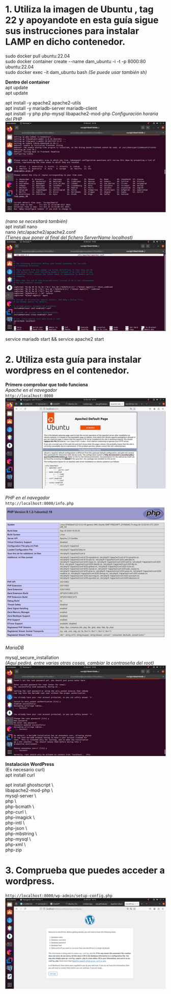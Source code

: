 # 1. Utiliza la imagen de Ubuntu , tag 22 y apoyandote en esta guía sigue sus instrucciones para instalar LAMP en dicho contenedor.
sudo docker pull ubuntu:22.04  
sudo docker container create --name dam_ubuntu -i -t -p 8000:80 ubuntu:22.04  
sudo docker exec -it dam_ubuntu bash *(Se puede usar también sh)*  

**Dentro del container**  
apt update  
apt update  

apt install -y apache2 apache2-utils  
apt install -y mariadb-server mariadb-client  
apt install -y php php-mysql libapache2-mod-php 
*Configuración horaria del PHP*
![PHPHora](https://github.com/YoelGarciaLago/dockerEJ4/blob/main/Captura%20de%20pantalla%20de%202024-10-25%2016-18-04.png?raw=true)  
<br>
*(nano se necesitará también)*  
apt install nano  
nano /etc/apache2/apache2.conf  
*(Tienes que poner al final del fichero ServerName localhost)*
![apache](https://github.com/YoelGarciaLago/dockerEJ4/blob/main/Captura%20de%20pantalla%20de%202024-10-25%2015-42-03.png?raw=true)  

service mariadb start && service apache2 start  

# 2. Utiliza esta guía para instalar wordpress en el contenedor.  
**Primero comprobar que todo funciona**  
*Apache en el navegador*  
`http://localhost:8000  `
![apacheNet](https://github.com/YoelGarciaLago/dockerEJ4/blob/main/Captura%20de%20pantalla%20de%202024-10-25%2016-16-07.png?raw=true)  
<br>
*PHP en el navegador*  
`http://localhost:8000/info.php    `
![phpImage](https://github.com/YoelGarciaLago/dockerEJ4/blob/main/Captura%20de%20pantalla%20de%202024-10-25%2016-17-04.png?raw=true)  
<br>
*MariaDB*

mysql_secure_installation  
*(Aquí pedirá, entre varias otras cosas, cambiar la contraseña del root)*  
![mariaDB](https://github.com/YoelGarciaLago/dockerEJ4/blob/main/Captura%20de%20pantalla%20de%202024-10-25%2015-42-53.png?raw=true)  

**Instalación WordPress**  
(Es necesario curl)  
apt install curl   

apt install ghostscript \  
                 libapache2-mod-php \  
                 mysql-server \  
                 php \  
                 php-bcmath \  
                 php-curl \  
                 php-imagick \  
                 php-intl \  
                 php-json \  
                 php-mbstring \  
                 php-mysql \  
                 php-xml \  
                 php-zip  

# 3. Comprueba que puedes acceder a wordpress.   
``http://localhost:8000/wp-admin/setup-config.php``  
![WordPressImg](https://github.com/YoelGarciaLago/dockerEJ4/blob/main/Captura%20de%20pantalla%20de%202024-10-25%2016-15-24.png?raw=true)  
